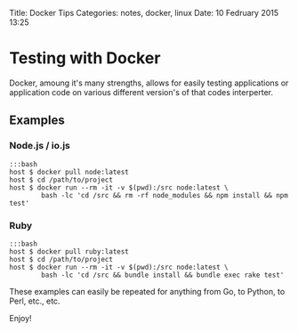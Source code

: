 Title: Docker Tips 
Categories: notes, docker, linux 
Date: 10 Fedruary 2015 13:25

# Testing with Docker

Docker, amoung it's many strengths, allows for easily testing applications or application code on various different version's of that codes interperter.

## Examples

### Node.js / io.js

    :::bash
    host $ docker pull node:latest
    host $ cd /path/to/project
    host $ docker run --rm -it -v $(pwd):/src node:latest \
            bash -lc 'cd /src && rm -rf node_modules && npm install && npm test'
  
### Ruby

    :::bash
    host $ docker pull ruby:latest
    host $ cd /path/to/project
    host $ docker run --rm -it -v $(pwd):/src node:latest \
            bash -lc 'cd /src && bundle install && bundle exec rake test'

These examples can easily be repeated for anything from Go, to Python, to Perl, etc., etc.

Enjoy!
